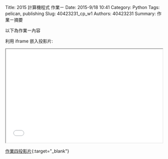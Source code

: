 Title: 2015 計算機程式 作業ㄧ
Date: 2015-9/18 10:41
Category: Python
Tags: pelican, publishing
Slug: 40423231_cp_w1
Authors: 40423231
Summary: 作業ㄧ摘要

以下為作業ㄧ內容

利用 iframe 嵌入投影片:

<iframe src="40423231_cp_w1_p.html" width="500" height="300"></iframe>

[作業四投影片](40423231_cp_w1_p.html){:target="_blank"}